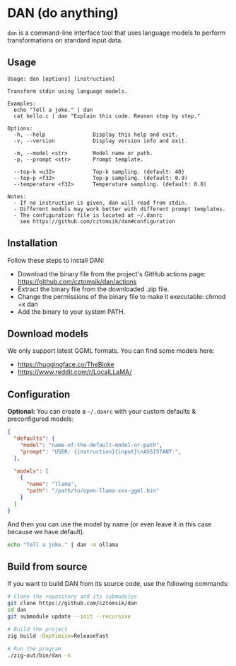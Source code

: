 # DAN (do anything)

`dan` is a command-line interface tool that uses language models to perform transformations on standard input data.

## Usage

```
Usage: dan [options] [instruction]

Transform stdin using language models.

Examples:
  echo "Tell a joke." | dan
  cat hello.c | dan "Explain this code. Reason step by step."

Options:
  -h, --help               Display this help and exit.
  -v, --version            Display version info and exit.

  -m, --model <str>        Model name or path.
  -p, --prompt <str>       Prompt template.

  --top-k <u32>            Top-k sampling. (default: 40)
  --top-p <f32>            Top-p sampling. (default: 0.9)
  --temperature <f32>      Temperature sampling. (default: 0.8)

Notes:
  - If no instruction is given, dan will read from stdin.
  - Different models may work better with different prompt templates.
  - The configuration file is located at ~/.danrc
    see https://github.com/cztomsik/dan#configuration
```

## Installation

Follow these steps to install DAN:

- Download the binary file from the project's GitHub actions page: https://github.com/cztomsik/dan/actions
- Extract the binary file from the downloaded .zip file.
- Change the permissions of the binary file to make it executable: chmod +x dan
- Add the binary to your system PATH.

## Download models

We only support latest GGML formats. You can find some models here:
  - https://huggingface.co/TheBloke
  - https://www.reddit.com/r/LocalLLaMA/

## Configuration

**Optional:** You can create a `~/.danrc` with your custom defaults & preconfigured models:

```json
{
  "defaults": {
    "model": "name-of-the-default-model-or-path",
    "prompt": "USER: {instruction}{input}\nASSISTANT:",
  },

  "models": [
    {
      "name": "llama",
      "path": "/path/to/open-llama-xxx-ggml.bin"
    }
  ]
}
```

And then you can use the model by name (or even leave it in this case because we have default).

```bash
echo "Tell a joke." | dan -m ollama
```

## Build from source

If you want to build DAN from its source code, use the following commands:

```bash
# Clone the repository and its submodules
git clone https://github.com/cztomsik/dan
cd dan
git submodule update --init --recursive

# Build the project
zig build -Doptimize=ReleaseFast

# Run the program
./zig-out/bin/dan -h
```
